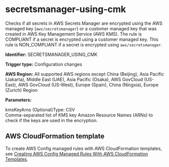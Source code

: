 # secretsmanager\-using\-cmk<a name="secretsmanager-using-cmk"></a>

Checks if all secrets in AWS Secrets Manager are encrypted using the AWS managed key \(`aws/secretsmanager`\) or a customer managed key that was created in AWS Key Management Service \(AWS KMS\)\. The rule is COMPLIANT if a secret is encrypted using a customer managed key\. This rule is NON\_COMPLIANT if a secret is encrypted using `aws/secretsmanager`\. 

**Identifier:** SECRETSMANAGER\_USING\_CMK

**Trigger type:** Configuration changes

**AWS Region:** All supported AWS regions except China \(Beijing\), Asia Pacific \(Jakarta\), Middle East \(UAE\), Asia Pacific \(Osaka\), AWS GovCloud \(US\-East\), AWS GovCloud \(US\-West\), Europe \(Spain\), China \(Ningxia\), Europe \(Zurich\) Region

**Parameters:**

kmsKeyArns \(Optional\)Type: CSV  
Comma\-separated list of KMS key Amazon Resource Names \(ARNs\) to check if the keys are used in the encryption\.

## AWS CloudFormation template<a name="w2aac12c31c27b9d529c15"></a>

To create AWS Config managed rules with AWS CloudFormation templates, see [Creating AWS Config Managed Rules With AWS CloudFormation Templates](aws-config-managed-rules-cloudformation-templates.md)\.